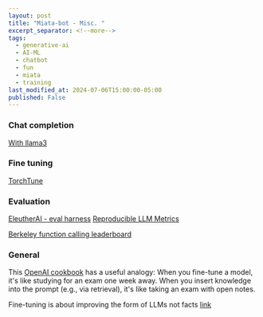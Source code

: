 ```yaml
---
layout: post
title: "Miata-bot - Misc. "
excerpt_separator: <!--more-->
tags:
  - generative-ai
  - AI-ML
  - chatbot
  - fun
  - miata
  - training
last_modified_at: 2024-07-06T15:00:00-05:00
published: False
---
```


### Chat completion

[With llama3](https://github.com/meta-llama/llama3/blob/main/example_chat_completion.py)

### Fine tuning

[TorchTune](https://pytorch.org/torchtune/main/tutorials/e2e_flow.html)

### Evaluation

[EleutherAI - eval harness](https://github.com/EleutherAI/lm-evaluation-harness)
[Reproducible LLM Metrics](https://www.anyscale.com/blog/reproducible-performance-metrics-for-llm-inference)

[Berkeley function calling leaderboard](https://gorilla.cs.berkeley.edu/leaderboard.html)

### General

This [OpenAI cookbook](https://github.com/openai/openai-cookbook/blob/main/examples/Question_answering_using_embeddings.ipynb?ref=blog.langchain.dev) has a useful analogy: When you fine-tune a model, it's like studying for an exam one week away. When you insert knowledge into the prompt (e.g., via retrieval), it's like taking an exam with open notes.

Fine-tuning is about improving the form of LLMs not facts [link](https://www.anyscale.com/blog/fine-tuning-is-for-form-not-facts?ref=blog.langchain.dev) 
